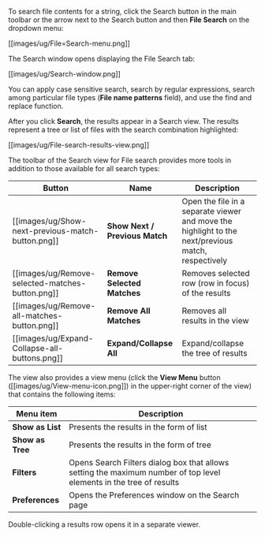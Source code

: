 To search file contents for a string, click the Search button in the main toolbar or the arrow next to the Search button and then **File Search** on the dropdown menu:

[[images/ug/File=Search-menu.png]]

The Search window opens displaying the File Search tab:

[[images/ug/Search-window.png]]

You can apply case sensitive search, search by regular expressions, search among particular file types (**File name patterns** field), and use the find and replace function.

After you click **Search**, the results appear in a Search view. The results represent a tree or list of files with the search combination highlighted:

[[images/ug/File-search-results-view.png]]

The toolbar of the Search view for File search provides more tools in addition to those available for all search types:

Button|Name|Description
------|----|-----------
[[images/ug/Show-next-previous-match-button.png]]|**Show Next / Previous Match**|Open the file in a separate viewer and move the highlight to the next/previous match, respectively
[[images/ug/Remove-selected-matches-button.png]]|**Remove Selected Matches**|Removes selected row (row in focus) of the results
[[images/ug/Remove-all-matches-button.png]]|**Remove All Matches**|Removes all results in the view
[[images/ug/Expand-Collapse-all-buttons.png]]|**Expand/Collapse All**|Expand/collapse the tree of results

The view also provides a view menu (click the **View Menu** button ([[images/ug/View-menu-icon.png]]) in the upper-right corner of the view) that contains the following items:

Menu item|Description
---------|-----------
**Show as List**|Presents the results in the form of list
**Show as Tree**|Presents the results in the form of tree
**Filters**|Opens Search Filters dialog box that allows setting the maximum number of top level elements in the tree of results
**Preferences**|Opens the Preferences window on the Search page

Double-clicking a results row opens it in a separate viewer.

